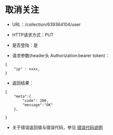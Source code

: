 # 取消关注

- URL：/collection/639364104/user

- HTTP请求方式：PUT

- 是否登陆：是

- 请求参数(header头 Authorization:bearer token)：

```
{
    "ip" : xxxx,
}
```
- 返回结果：

```
{
    "meta":{
        "code": 200,
        "message":"OK"
    },

}

```

- 关于错误返回值与错误代码，参见 [错误代码说明](../README.md)